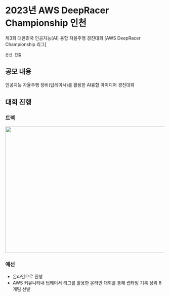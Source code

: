 # 2023년 AWS DeepRacer Championship 인천
제3회 대한민국 인공지능(AI) 융합 자율주행 경진대회 [AWS DeepRacer Championship 리그]

```본선 진출```

## 공모 내용
 인공지능 자율주행 장비(딥레이서)를 활용한 AI융합 아이디어 경진대회

## 대회 진행
### 트랙
<img src="https://github.com/khw274/DeepRacer-Incheon-2023/assets/125671828/198cfcb0-e954-4489-a87d-52998666ac7f" width="600" height="400"/>


### 예선
- 온라인으로 진행
- AWS 커뮤니티내 딥레이서 리그를 활용한 온라인 대회를 통해 랩타임 기록 상위 8개팀 선발




